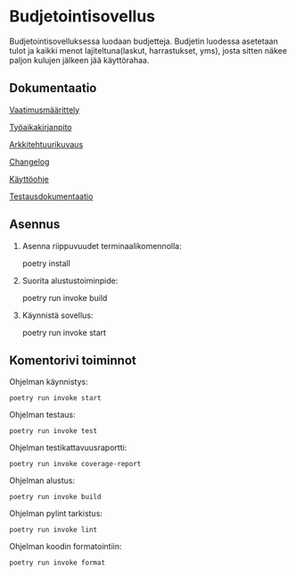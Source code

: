 
# Budjetointisovellus

<p>Budjetointisovelluksessa luodaan budjetteja. Budjetin luodessa asetetaan tulot ja kaikki menot lajiteltuna(laskut, harrastukset, yms), josta sitten näkee paljon kulujen jälkeen jää käyttörahaa.</p>  

## Dokumentaatio

[Vaatimusmäärittely](https://github.com/SamiKazan/Ohjelmistotekniikka/blob/master/dokumentaatio/vaatimusmaatittely.md)  

[Työaikakirjanpito](https://github.com/SamiKazan/Ohjelmistotekniikka/blob/master/dokumentaatio/tuntikirjanpito.md)

[Arkkitehtuurikuvaus](https://github.com/SamiKazan/Ohjelmistotekniikka/blob/master/dokumentaatio/arkkitehtuuri.md)

[Changelog](https://github.com/SamiKazan/Ohjelmistotekniikka/blob/master/dokumentaatio/changelog.md)

[Käyttöohje](https://github.com/SamiKazan/Ohjelmistotekniikka/blob/master/dokumentaatio/kayttoohje.md)

[Testausdokumentaatio](https://github.com/SamiKazan/Ohjelmistotekniikka/blob/master/dokumentaatio/testaus.md)

## Asennus

1. Asenna riippuvuudet terminaalikomennolla:

    poetry install

2. Suorita alustustoiminpide:

    poetry run invoke build

3.  Käynnistä sovellus:

    poetry run invoke start

## Komentorivi toiminnot

Ohjelman käynnistys:

    poetry run invoke start

Ohjelman testaus:

    poetry run invoke test

Ohjelman testikattavuusraportti:

    poetry run invoke coverage-report

Ohjelman alustus:

    poetry run invoke build

Ohjelman pylint tarkistus:

    poetry run invoke lint

Ohjelman koodin formatointiin:

    poetry run invoke format
